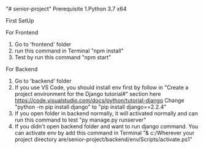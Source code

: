 "# senior-project"
Prerequisite
1.Python 3.7 x64

First SetUp

For Frontend
1. Go to 'frontend' folder
2. run this command in Terminal "npm install"
3. Test by run this command "npm start"

For Backend
1. Go to 'backend' folder
2. If you use VS Code, you should install env first by follow in 
"Create a project environment for the Django tutorial#" 
section here https://code.visualstudio.com/docs/python/tutorial-django
Change "python -m pip install django" to "pip install django==2.2.4"
3. If you open folder in backend normally, it will activated normally and can run this command to test "py manage.py runserver"
4. If you didn't open backend folder and want to run django command. You can activate env by add this command in Terminal
"& c:/Wherever your project directory are/senior-project/backend/env/Scripts/activate.ps1"
